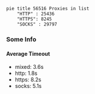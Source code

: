 
```mermaid
pie title 56516 Proxies in list
    "HTTP" : 25436
    "HTTPS": 8245
    "SOCKS" : 29797
```

### Some Info
#### Average Timeout

- mixed: 3.6s
- http: 1.8s
- https: 8.2s
- socks: 5.1s